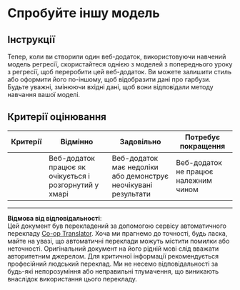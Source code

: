 <!--
CO_OP_TRANSLATOR_METADATA:
{
  "original_hash": "a8e8ae10be335cbc745b75ee552317ff",
  "translation_date": "2025-09-05T13:01:26+00:00",
  "source_file": "3-Web-App/1-Web-App/assignment.md",
  "language_code": "uk"
}
-->
# Спробуйте іншу модель

## Інструкції

Тепер, коли ви створили один веб-додаток, використовуючи навчений модель регресії, скористайтеся однією з моделей з попереднього уроку з регресії, щоб переробити цей веб-додаток. Ви можете залишити стиль або оформити його по-іншому, щоб відобразити дані про гарбузи. Будьте уважні, змінюючи вхідні дані, щоб вони відповідали методу навчання вашої моделі.

## Критерії оцінювання

| Критерії                  | Відмінно                                                 | Задовільно                                              | Потребує покращення                  |
| ------------------------- | ------------------------------------------------------- | ------------------------------------------------------- | ------------------------------------ |
| | Веб-додаток працює як очікується і розгорнутий у хмарі | Веб-додаток має недоліки або демонструє неочікувані результати | Веб-додаток не працює належним чином |

---

**Відмова від відповідальності**:  
Цей документ був перекладений за допомогою сервісу автоматичного перекладу [Co-op Translator](https://github.com/Azure/co-op-translator). Хоча ми прагнемо до точності, будь ласка, майте на увазі, що автоматичні переклади можуть містити помилки або неточності. Оригінальний документ на його рідній мові слід вважати авторитетним джерелом. Для критичної інформації рекомендується професійний людський переклад. Ми не несемо відповідальності за будь-які непорозуміння або неправильні тлумачення, що виникають внаслідок використання цього перекладу.